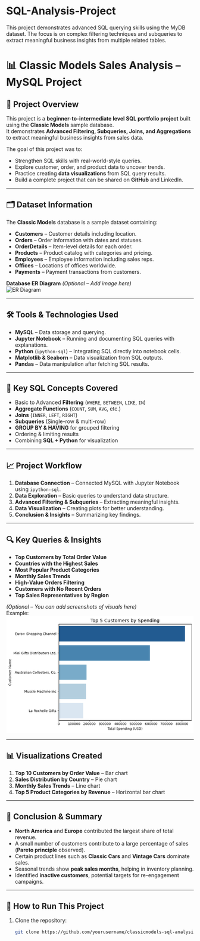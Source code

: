 # SQL-Analysis-Project
This project demonstrates advanced SQL querying skills using the MyDB dataset. The focus is on complex filtering techniques and subqueries to extract meaningful business insights from multiple related tables.
# 📊 Classic Models Sales Analysis – MySQL Project

## 📌 Project Overview
This project is a **beginner-to-intermediate level SQL portfolio project** built using the **Classic Models** sample database.  
It demonstrates **Advanced Filtering, Subqueries, Joins, and Aggregations** to extract meaningful business insights from sales data.

The goal of this project was to:
- Strengthen SQL skills with real-world-style queries.
- Explore customer, order, and product data to uncover trends.
- Practice creating **data visualizations** from SQL query results.
- Build a complete project that can be shared on **GitHub** and LinkedIn.

---

## 🗂 Dataset Information
The **Classic Models** database is a sample dataset containing:
- **Customers** – Customer details including location.
- **Orders** – Order information with dates and statuses.
- **OrderDetails** – Item-level details for each order.
- **Products** – Product catalog with categories and pricing.
- **Employees** – Employee information including sales reps.
- **Offices** – Locations of offices worldwide.
- **Payments** – Payment transactions from customers.

**Database ER Diagram** *(Optional – Add image here)*  
![ER Diagram](ER-diagram.png")

---

## 🛠 Tools & Technologies Used
- **MySQL** – Data storage and querying.
- **Jupyter Notebook** – Running and documenting SQL queries with explanations.
- **Python** (`ipython-sql`) – Integrating SQL directly into notebook cells.
- **Matplotlib & Seaborn** – Data visualization from SQL outputs.
- **Pandas** – Data manipulation after fetching SQL results.

---

## 📌 Key SQL Concepts Covered
- Basic to Advanced **Filtering** (`WHERE`, `BETWEEN`, `LIKE`, `IN`)
- **Aggregate Functions** (`COUNT`, `SUM`, `AVG`, etc.)
- **Joins** (`INNER`, `LEFT`, `RIGHT`)
- **Subqueries** (Single-row & multi-row)
- **GROUP BY & HAVING** for grouped filtering
- Ordering & limiting results
- Combining **SQL + Python** for visualization

---

## 📈 Project Workflow
1. **Database Connection** – Connected MySQL with Jupyter Notebook using `ipython-sql`.
2. **Data Exploration** – Basic queries to understand data structure.
3. **Advanced Filtering & Subqueries** – Extracting meaningful insights.
4. **Data Visualization** – Creating plots for better understanding.
5. **Conclusion & Insights** – Summarizing key findings.

---

## 🔍 Key Queries & Insights
- **Top Customers by Total Order Value**
- **Countries with the Highest Sales**
- **Most Popular Product Categories**
- **Monthly Sales Trends**
- **High-Value Orders Filtering**
- **Customers with No Recent Orders**
- **Top Sales Representatives by Region**

*(Optional – You can add screenshots of visuals here)*  
Example:  
![Sales by Country](top5-customers.png)

---

## 📊 Visualizations Created
1. **Top 10 Customers by Order Value** – Bar chart
2. **Sales Distribution by Country** – Pie chart
3. **Monthly Sales Trends** – Line chart
4. **Top 5 Product Categories by Revenue** – Horizontal bar chart

---

## 📌 Conclusion & Summary
- **North America** and **Europe** contributed the largest share of total revenue.
- A small number of customers contribute to a large percentage of sales (**Pareto principle** observed).
- Certain product lines such as **Classic Cars** and **Vintage Cars** dominate sales.
- Seasonal trends show **peak sales months**, helping in inventory planning.
- Identified **inactive customers**, potential targets for re-engagement campaigns.

---

## 🚀 How to Run This Project
1. Clone the repository:
   ```bash
   git clone https://github.com/yourusername/classicmodels-sql-analysis.git
